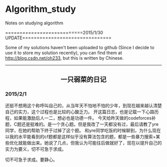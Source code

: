 # Algorithm_study
Notes on studying algorithm

===========================2015/1/30 UPDATE===============================

Some of my solutions haven't been uploaded to github (Since I decide to use it to store my solution recently), you can find them at http://blog.csdn.net/oh233, but this is written by Chinese.

<hr>
<center> <h2> 一只弱菜的日记 </h2> </center>

<h3> 2015/2/1 </h3>
还挺不想用这个称呼叫自己的，从当年天不怕地不怕的少年，到现在越来越认清楚自己的实力，这个过程也是比较的心酸乏力。
开这篇日志，也是记载一下心路历程，如果能激励后人一二，想必也是功德一件。
今天给昨天做的codeforces补题，C题还是挺难的。是一个贪心题。但是我改了一天都没有过，最后请教了yre同学，在她的帮助下终于过掉了这个题。
和yre同学吃饭的时候聊到，为什么现在以我的水平能看到的cf题都是这样似乎没有算法包含的题，都是一些暴力搜索+某些优化就能做出来。她说了几点，但我认为可能往后做就好了，现在以提升自己的实力为要义，切不可急于求成。

切不可急于求成。要静心。

